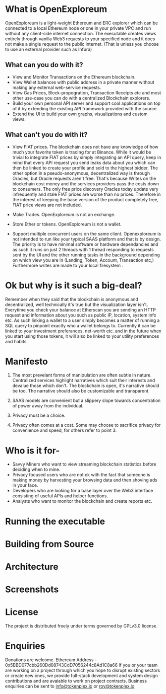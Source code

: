 # What is OpenExploreum
OpenExploreum is a light-weight Ethereum and ERC explorer which can be connected to a local Ethereum node or one in your private VPC and run without any client-side internet connection. The executable creates views entirely through vanilla Web3 requests to your specified node and it does not make a single request to the public internet. (That is unless you choose to use an external provider such as Infura)

## What can you do with it?
- View and Monitor Transactions on the Ethereum blockchain.
- View Wallet balances with public address in a private manner without making any external web-service requests.
- View Gas Prices, Block-propogration, Transaction Receipts etc and most other use-case you can do with a centralized Blockchain explorers.
- Build your own personal API server and support cool applications on top of it by extending the existing API framework provided with the source.
- Extend the UI to build your own graphs, visualizations and custom views.

## What can't you do with it?
- View FIAT prices. 
The blockchain does not have any knowledge of how much your favorite token is trading for at Binance. While it would be trivial to integrate FIAT prices by simply integrating an API query, keep in mind that every API request you send leaks data about you which can then be linked to create your profile and sold to the highest bidder.
The other option in a pseudo-anonymous, decentralized way is through Oracles, but Oracle requests aren't free. That's because Writes on the blockchain cost money and the services providers pass the costs down to consumers. The only free price discovery Oracles today update very infrequently and stale FIAT prices are worse than no prices. Therefore in the interest of keeping the base version of the product completely free, FIAT price views are not included.

- Make Trades.
OpenExploreum is not an exchange.

- Store Ether or tokens.
OpenExploreum is not a wallet.

- Support multiple concurrent users on the same client.
Openexploreum is not intended to run like your typical SAAS platform and that is by design.
The priority is to have minimal software or hardware dependancies and as such it runs on just 2 threads with 1 thread responding to requests sent by the UI and the other running tasks in the background depending on which view you are in (Landing, Token, Account, Transaction etc,) Furthermore writes are made to your local filesystem .

# Ok but why is it such a big-deal?
Remember when they said that the blockchain is anonymous and decentralized, well technically it's true but the visualization layer isn't. Everytime you check your balance at Etherscan you are sending an HTTP request and information about you such as public IP, location, system info etc.
As such linking a wallet to a user simply becomes a matter of running a SQL query to pinpoint exactly who a wallet belongs to.
Currently it can be linked to your investment preferances, net-worth etc. and in the future when you start using those tokens, it will also be linked to your utility preferences and habits.

# Manifesto
1. The most prevelant forms of manipulation are often subtle in nature. Centralized services  highlight narratives which suit their interests and devalue those which don't. The blockchain is open, it's narrative should be too. The narrative should also be customizable and transparent.

2. SAAS models are convenient but a slippery slope towards concentration of power away from the individual.

3. Privacy must be a choice.

4. Privacy often comes at a cost. Some may choose to sacrifice privacy for convenience and speed, for others refer to point 3.

# Who is it for-
- Savvy Miners who want to view streaming blockchain statistics before deciding when to mine.
- Privacy focused users who are not ok with the fact that someone is making money by harvesting your browsing data and then shoving ads in your face.
- Developers who are looking for a base layer over the Web3 interface consisting of useful APIs and helper functions.
- Analysts who want to monitor the blockchain and create reports etc.

# Running the executable

# Building from Source

# Architecture

# Screenshots

# License
The project is distributed freely under terms governed by GPLv3.0 license.

# Enquiries
Donations are welcome. Ethereum Address - 0x5BBD077cbb260Dd08743CdD7056244c8Ad1C8a66
If you or your team are working on a project through which you hope to disrupt existing sectors or create new ones, we provide full-stack development and system design contributions and are avaiable to work on project contracts.
Business enquiries can be sent to info@tokenplex.io or roy@tokenplex.io

